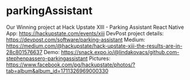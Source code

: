 # parkingAssistant
Our Winning project at Hack Upstate XIII - Parking Assistant React Native App: https://hackupstate.com/events/xiii
DevPost project details: https://devpost.com/software/parking-assistant
Medium: https://medium.com/@hackupstate/hack-upstate-xiii-the-results-are-in-28c801576637
Demo: https://snack.expo.io/@lindakovacs/github.com-stephenpassero-parkingassistant
Pictures: https://www.facebook.com/pg/hackupstate/photos/?tab=album&album_id=1711326969000330
